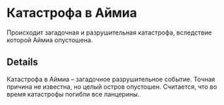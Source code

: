 # Катастрофа в Аймиа
Происходит загадочная и разрушительная катастрофа, вследствие которой Аймиа опустошена.

## Details
Катастрофа в Аймиа – загадочное разрушительное событие. Точная причина не известна, но целый остров опустошен. Считается, что во время катастрофы погибли все ланцерины.
